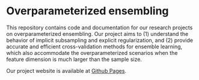 
# Overparameterized ensembling


This repository contains code and documentation for our research projects on overparameterized ensembling. Our project aims to (1) understand the behavior of implicit subsampling and explicit regularization, and (2) provide accurate and efficient cross-validation methods for ensemble learning, which also accommodate the overparameterized scenarios when the feature dimension is much larger than the sample size.

Our project website is available at [Github Pages](https://jaydu1.github.io/overparameterized-ensembling/).


